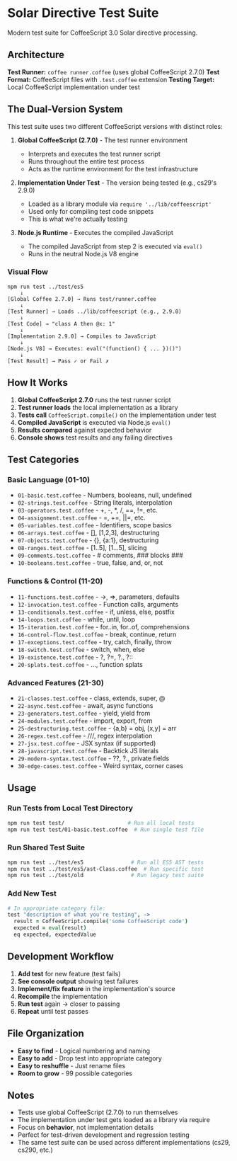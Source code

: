 # Solar Directive Test Suite

Modern test suite for CoffeeScript 3.0 Solar directive processing.

## Architecture

**Test Runner:** `coffee runner.coffee` (uses global CoffeeScript 2.7.0)
**Test Format:** CoffeeScript files with `.test.coffee` extension
**Testing Target:** Local CoffeeScript implementation under test

## The Dual-Version System

This test suite uses two different CoffeeScript versions with distinct roles:

1. **Global CoffeeScript (2.7.0)** - The test runner environment
   - Interprets and executes the test runner script
   - Runs throughout the entire test process
   - Acts as the runtime environment for the test infrastructure

2. **Implementation Under Test** - The version being tested (e.g., cs29's 2.9.0)
   - Loaded as a library module via `require '../lib/coffeescript'`
   - Used only for compiling test code snippets
   - This is what we're actually testing

3. **Node.js Runtime** - Executes the compiled JavaScript
   - The compiled JavaScript from step 2 is executed via `eval()`
   - Runs in the neutral Node.js V8 engine

### Visual Flow

```
npm run test ../test/es5
    ↓
[Global Coffee 2.7.0] → Runs test/runner.coffee
    ↓
[Test Runner] → Loads ../lib/coffeescript (e.g., 2.9.0)
    ↓
[Test Code] → "class A then @x: 1"
    ↓
[Implementation 2.9.0] → Compiles to JavaScript
    ↓
[Node.js V8] → Executes: eval("(function() { ... })()")
    ↓
[Test Result] → Pass ✓ or Fail ✗
```

## How It Works

1. **Global CoffeeScript 2.7.0** runs the test runner script
2. **Test runner loads** the local implementation as a library
3. **Tests call** `CoffeeScript.compile()` on the implementation under test
4. **Compiled JavaScript** is executed via Node.js `eval()`
5. **Results compared** against expected behavior
6. **Console shows** test results and any failing directives

## Test Categories

### Basic Language (01-10)
- `01-basic.test.coffee` - Numbers, booleans, null, undefined
- `02-strings.test.coffee` - String literals, interpolation
- `03-operators.test.coffee` - +, -, *, /, ==, !=, etc.
- `04-assignment.test.coffee` - =, +=, ||=, etc.
- `05-variables.test.coffee` - Identifiers, scope basics
- `06-arrays.test.coffee` - [], [1,2,3], destructuring
- `07-objects.test.coffee` - {}, {a:1}, destructuring
- `08-ranges.test.coffee` - [1..5], [1...5], slicing
- `09-comments.test.coffee` - # comments, ### blocks ###
- `10-booleans.test.coffee` - true, false, and, or, not

### Functions & Control (11-20)
- `11-functions.test.coffee` - ->, =>, parameters, defaults
- `12-invocation.test.coffee` - Function calls, arguments
- `13-conditionals.test.coffee` - if, unless, else, postfix
- `14-loops.test.coffee` - while, until, loop
- `15-iteration.test.coffee` - for..in, for..of, comprehensions
- `16-control-flow.test.coffee` - break, continue, return
- `17-exceptions.test.coffee` - try, catch, finally, throw
- `18-switch.test.coffee` - switch, when, else
- `19-existence.test.coffee` - ?, ?=, ?., ?::
- `20-splats.test.coffee` - ..., function splats

### Advanced Features (21-30)
- `21-classes.test.coffee` - class, extends, super, @
- `22-async.test.coffee` - await, async functions
- `23-generators.test.coffee` - yield, yield from
- `24-modules.test.coffee` - import, export, from
- `25-destructuring.test.coffee` - {a,b} = obj, [x,y] = arr
- `26-regex.test.coffee` - ///, regex interpolation
- `27-jsx.test.coffee` - JSX syntax (if supported)
- `28-javascript.test.coffee` - Backtick JS literals
- `29-modern-syntax.test.coffee` - ??, ?., private fields
- `30-edge-cases.test.coffee` - Weird syntax, corner cases

## Usage

### Run Tests from Local Test Directory
```bash
npm run test test/                    # Run all local tests
npm run test test/01-basic.test.coffee  # Run single test file
```

### Run Shared Test Suite
```bash
npm run test ../test/es5               # Run all ES5 AST tests
npm run test ../test/es5/ast-Class.coffee  # Run specific test
npm run test ../test/old               # Run legacy test suite
```

### Add New Test
```coffee
# In appropriate category file:
test "description of what you're testing", ->
  result = CoffeeScript.compile('some CoffeeScript code')
  expected = eval(result)
  eq expected, expectedValue
```

## Development Workflow

1. **Add test** for new feature (test fails)
2. **See console output** showing test failures
3. **Implement/fix feature** in the implementation's source
4. **Recompile** the implementation
5. **Run test** again → closer to passing
6. **Repeat** until test passes

## File Organization

- **Easy to find** - Logical numbering and naming
- **Easy to add** - Drop test into appropriate category
- **Easy to reshuffle** - Just rename files
- **Room to grow** - 99 possible categories

## Notes

- Tests use global CoffeeScript (2.7.0) to run themselves
- The implementation under test gets loaded as a library via require
- Focus on **behavior**, not implementation details
- Perfect for test-driven development and regression testing
- The same test suite can be used across different implementations (cs29, cs290, etc.)
